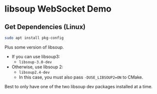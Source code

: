 # libsoup WebSocket Demo

## Get Dependencies (Linux)

```sh
sudo apt install pkg-config
```

Plus some version of libsoup.

- If you can use libsoup3:
    - `libsoup-3.0-dev`
- Otherwise, use libsoup 2:
    - `libsoup2.4-dev`
    - In this case, you must also pass `-DUSE_LIBSOUP2=ON` to CMake.

Best to only have one of the two libsoup dev packages installed at a time.
